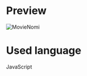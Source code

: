 # Preview
![MovieNomi](https://user-images.githubusercontent.com/47774611/107603434-b950ac00-6bfa-11eb-9da5-bdad7f1d8145.gif)


# Used language
JavaScript
